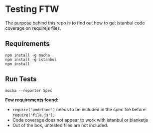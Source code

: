 # Testing FTW

The purpose behind this repo is to find out how to get istanbul code coverage on requirejs files.

## Requirements

```
npm install -g mocha
npm install -g istanbul
npm install
```

## Run Tests

```
mocha --reporter Spec
```


**Few requirements found:**
* `require('amdefine')` needs to be included in the spec file before `require('file.js');`
* Code coverage does not appear to work with istanbul or blanketjs
* Out of the box, untested files are not included.
